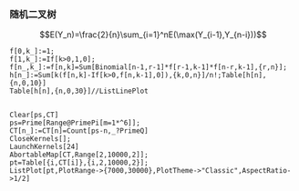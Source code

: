 ### 随机二叉树


$$E(Y_n)=\frac{2}{n}\sum_{i=1}^nE(\max(Y_{i-1},Y_{n-i}))$$


```mma
f[0,k_]:=1;
f[1,k_]:=If[k>0,1,0];
f[n_,k_]:=f[n,k]=Sum[Binomial[n-1,r-1]*f[r-1,k-1]*f[n-r,k-1],{r,n}];
h[n_]:=Sum[k(f[n,k]-If[k>0,f[n,k-1],0]),{k,0,n}]/n!;Table[h[n],{n,0,10}]
Table[h[n],{n,0,30}]//ListLinePlot
```




```mma

Clear[ps,CT]
ps=Prime[Range@PrimePi[m=1*^6]];
CT[n_]:=CT[n]=Count[ps-n,_?PrimeQ]
CloseKernels[];
LaunchKernels[24]
AbortableMap[CT,Range[2,10000,2]];
pt=Table[{i,CT[i]},{i,2,10000,2}];
ListPlot[pt,PlotRange->{7000,30000},PlotTheme->"Classic",AspectRatio->1/2]


```
